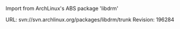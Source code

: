 Import from ArchLinux's ABS package 'libdrm'

URL: svn://svn.archlinux.org/packages/libdrm/trunk
Revision: 196284
